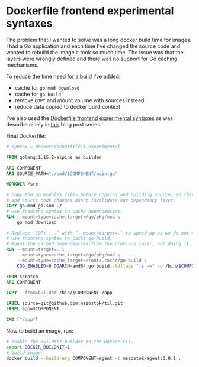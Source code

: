 # Dockerfile frontend experimental syntaxes

The problem that I wanted to solve was a long docker build time for images. I had a Go application and each time I've changed the source code and wanted to rebuild the image it took so much time. The issue was that the layers were wrongly defined and there was no support for Go caching mechanisms.     

To reduce the time need for a build I've added:
- cache for `go mod download`
- cache for `go build`
- remove `COPY` and mount volume with sources instead
- reduce data copied to docker build context

I've also used the [Dockerfile frontend experimental syntaxes][1] as was describe nicely in [this][2] blog post series. 
 
Final Dockerfile:
 
```dockerfile
# syntax = docker/dockerfile:1-experimental

FROM golang:1.15.2-alpine as builder

ARG COMPONENT
ARG SOURCE_PATH="./cmd/$COMPONENT/main.go"

WORKDIR /src

# Copy the go modules files before copying and building source, so that we don't need to re-download them
# and source code changes don't invalidate our dependency layer.
COPY go.mod go.sum ./
# Use frontend syntax to cache dependencies.
RUN --mount=type=cache,target=/go/pkg/mod \
    go mod download

# Replace `COPY . .` with `--mount=target=.` to speed up as we do not need them to persist in the final image.
# Use frontend syntax to cache go build.
# Mount the cached dependencies from the previous layer, not doing it, cause that Go build will download them once again.
RUN --mount=target=. \
    --mount=type=cache,target=/go/pkg/mod \
    --mount=type=cache,target=/root/.cache/go-build \
    CGO_ENABLED=0 GOARCH=amd64 go build -ldflags "-s -w" -o /bin/$COMPONENT $SOURCE_PATH

FROM scratch
ARG COMPONENT

COPY --from=builder /bin/$COMPONENT /app

LABEL source=git@github.com:mszostok/til.git
LABEL app=$COMPONENT

CMD ["/app"]
```

Now to build an image, run:

```bash
# enable the BuildKit builder in the Docker CLI.
export DOCKER_BUILDKIT=1
# build image
docker build --build-arg COMPONENT=agent -t mszostok/agent:0.0.1 .
```

[1]: https://github.com/moby/buildkit/blob/master/frontend/dockerfile/docs/experimental.md
[2]: https://www.docker.com/blog/tag/go-env-series/